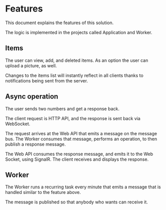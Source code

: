 # Features

This document explains the features of this solution.

The logic is implemented in the projects called Application and Worker.

## Items

The user can view, add, and deleted items. As an option the user can upload a picture, as well. 

Changes to the items list will instantly reflect in all clients thanks to notifications being sent from the server.

## Async operation

The user sends two numbers and get a response back.

The client request is HTTP API, and the response is sent back via WebSocket.

The request arrives at the Web API that emits a message on the message bus. The Worker consumes that message, performs an operation, to then publish a response message. 

The Web API consumes the response message, and emits it to the Web Socket, using SignalR. The client receives and displays the response.

## Worker

The Worker runs a recurring task every minute that emits a message that is handled similar to the feature above. 

The message is published so that anybody who wants can receive it.
